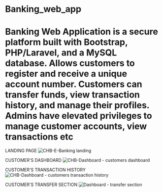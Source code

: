 
# Banking_web_app
 Banking Web Application is a secure platform built with Bootstrap, PHP/Laravel, and a MySQL database. Allows customers to register and receive a unique account number. Customers can transfer funds, view transaction history, and manage their profiles. Admins have elevated privileges to manage customer accounts, view transactions etc
=======

LANDING PAGE
![CHB-E-Banking landing](https://github.com/OscarDom1/Web_E_Banking/assets/111493495/79234141-48a7-4f7f-8321-299db0935b6c)

CUSTOMER'S DASHBOARD
![CHB-Dashboard - customers dashboard](https://github.com/OscarDom1/Web_E_Banking/assets/111493495/3d5376c4-dfc6-458b-a1a6-e03dea53115c)

CUSTOMER'S TRANSACTION HISTORY
![CHB-Dashboard - customers transaction history](https://github.com/OscarDom1/Web_E_Banking/assets/111493495/09059b50-6b20-436c-b83d-2cc691d18aec)

CUSTOMER'S TRANSFER SECTION
![Dashboard - transfer section](https://github.com/OscarDom1/Web_E_Banking/assets/111493495/4cc21c63-4829-44fd-9b27-a7ef157180c4)

